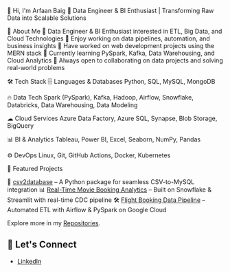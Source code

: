 👋 Hi, I'm Arfaan Baig
🚀 Data Engineer & BI Enthusiast | Transforming Raw Data into Scalable Solutions

🚀 About Me
🔹 Data Engineer & BI Enthusiast interested in ETL, Big Data, and Cloud Technologies
🔹 Enjoy working on data pipelines, automation, and business insights
🔹 Have worked on web development projects using the MERN stack
🔹 Currently learning PySpark, Kafka, Data Warehousing, and Cloud Analytics
🔹 Always open to collaborating on data projects and solving real-world problems


🛠 Tech Stack
🗄️ Languages & Databases
Python, SQL, MySQL, MongoDB

🔥 Data Tech
Spark (PySpark), Kafka, Hadoop, Airflow, Snowflake, Databricks, Data Warehousing, Data Modeling

☁ Cloud Services
Azure Data Factory, Azure SQL, Synapse, Blob Storage, BigQuery

📊 BI & Analytics
Tableau, Power BI, Excel, Seaborn, NumPy, Pandas

⚙️ DevOps
Linux, Git, GitHub Actions, Docker, Kubernetes


🚀 Featured Projects

📌 [csv2database](https://github.com/mdarfaanbaig/csv2database) – A Python package for seamless CSV-to-MySQL integration
📊 [Real-Time Movie Booking Analytics](https://github.com/mdarfaanbaig/-Movie-Booking-CDC-Data---Real-Time-Aggregation-in-Snowflake-Dynamic-Table) – Built on Snowflake & Streamlit with real-time CDC pipeline
🛠 [Flight Booking Data Pipeline](https://github.com/mdarfaanbaig/Flight-Booking_Airflow_CICD) – Automated ETL with Airflow & PySpark on Google Cloud

Explore more in my [Repositories](https://github.com/mdarfaanbaig?tab=repositories).



## 🤝 Let's Connect

- [LinkedIn](https://www.linkedin.com/in/arfaan-baig-a34841203/)


